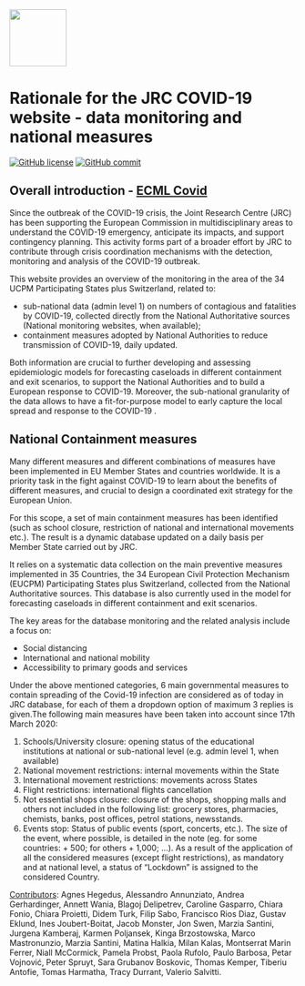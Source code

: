 <img src="https://github.com/ec-jrc/COVID-19/blob/master/logo_ce-en-quadri_JRC-01.png?raw=true" height="100" width="100"/>

# Rationale for the JRC COVID-19 website - data monitoring and national measures

[![GitHub license](https://img.shields.io/badge/License-Creative%20Commons%20Attribution%204.0%20International-blue)](https://github.com/ec-jrc/COVID-19/blob/master/LICENSE)
[![GitHub commit](https://img.shields.io/github/last-commit/ec-jrc/COVID-19)](https://github.com/ec-jrc/COVID-19/commits/master)

## Overall introduction - <a href="https://jrc-covid.azurewebsites.net/">ECML Covid</a>
Since the outbreak of the COVID-19 crisis, the Joint Research Centre (JRC) has been supporting the European Commission in multidisciplinary areas to understand the COVID-19 emergency, anticipate its impacts, and support contingency planning. This activity forms part of a broader effort by JRC to contribute through crisis coordination mechanisms with the detection, monitoring and analysis of the COVID-19 outbreak.

This website provides an overview of the monitoring in the area of the 34 UCPM Participating States plus Switzerland, related to:

* sub-national data (admin level 1) on numbers of contagious and fatalities by COVID-19, collected directly from the National Authoritative sources (National monitoring websites, when available);
* containment measures adopted by National Authorities to reduce transmission of COVID-19, daily updated.

Both information are crucial to further developing and assessing epidemiologic models for forecasting caseloads in different containment and exit scenarios, to support the National Authorities and to build a European response to COVID-19. Moreover, the sub-national granularity of the data allows to have a fit-for-purpose model to early capture the local spread and response to the COVID-19 .
## National Containment measures
Many different measures and different combinations of measures have been implemented in EU Member States and countries worldwide. It is a priority task in the fight against COVID-19 to learn about the benefits of different measures, and crucial to design a coordinated exit strategy for the European Union.

For this scope, a set of main containment measures has been identified (such as school closure, restriction of national and international movements etc.). The result is a dynamic database updated on a daily basis per Member State carried out by JRC.

It relies on a systematic data collection on the main preventive measures implemented in 35 Countries, the 34 European Civil Protection Mechanism (EUCPM) Participating States plus Switzerland, collected from the National Authoritative sources. This database is also currently used in the model for forecasting caseloads in different containment and exit scenarios.

The key areas for the database monitoring and the related analysis include a focus on:

* Social distancing
* International and national mobility
* Accessibility to primary goods and services

Under the above mentioned categories, 6 main governmental measures to contain spreading of the Covid-19 infection are considered as of today in JRC database, for each of them a dropdown option of maximum 3 replies is given.The following main measures have been taken into account since 17th March 2020:

1. Schools/University closure: opening status of the educational institutions at national or sub-national level (e.g. admin level 1, when available)
1. National movement restrictions: internal movements within the State
1. International movement restrictions: movements across States
1. Flight restrictions: international flights cancellation
1. Not essential shops closure: closure of the shops, shopping malls and others not included in the following list: grocery stores, pharmacies, chemists, banks, post offices, petrol stations, newsstands.
1. Events stop: Status of public events (sport, concerts, etc.). The size of the event, where possible, is detailed in the note (eg. for some countries: + 500; for others + 1,000; ...).
As a result of the application of all the considered measures (except flight restrictions), as mandatory and at national level, a status of “Lockdown” is assigned to the considered Country.

<u>Contributors</u>: Agnes Hegedus, Alessandro Annunziato, Andrea Gerhardinger, Annett Wania, Blagoj Delipetrev, Caroline Gasparro, Chiara Fonio, Chiara Proietti, Didem Turk, Filip Sabo, Francisco Rios Diaz, Gustav Eklund, Ines Joubert-Boitat, Jacob Monster, Jon Swen, Marzia Santini, Jurgena Kamberaj, Karmen Poljansek, Kinga Brzostowska, Marco Mastronunzio, Marzia Santini, Matina Halkia, Milan Kalas, Montserrat Marin Ferrer, Niall McCormick, Pamela Probst, Paola Rufolo, Paulo Barbosa, Petar Vojnović, Peter Spruyt, Sara Grubanov Boskovic, Thomas Kemper, Tiberiu Antofie, Tomas Harmatha, Tracy Durrant, Valerio Salvitti.

